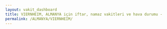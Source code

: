 ```yaml
---
layout: vakit_dashboard
title: VIERNHEIM, ALMANYA için iftar, namaz vakitleri ve hava durumu - ilçe/eyalet seç
permalink: /ALMANYA/VIERNHEIM/
---
```


<script type="text/javascript">
  var GLOBAL_COUNTRY = 'ALMANYA';
  var GLOBAL_CITY = 'VIERNHEIM';
  var GLOBAL_STATE = '';
  var lat = 72;
  var lon = 21;
</script>
